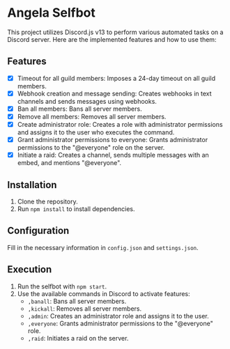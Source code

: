 # Angela Selfbot

This project utilizes Discord.js v13 to perform various automated tasks on a Discord server. Here are the implemented features and how to use them:

## Features
- [x] Timeout for all guild members: Imposes a 24-day timeout on all guild members.
- [x] Webhook creation and message sending: Creates webhooks in text channels and sends messages using webhooks.
- [x] Ban all members: Bans all server members.
- [x] Remove all members: Removes all server members.
- [x] Create administrator role: Creates a role with administrator permissions and assigns it to the user who executes the command.
- [x] Grant administrator permissions to everyone: Grants administrator permissions to the "@everyone" role on the server.
- [x] Initiate a raid: Creates a channel, sends multiple messages with an embed, and mentions "@everyone".

## Installation
1. Clone the repository.
2. Run `npm install` to install dependencies.

## Configuration
Fill in the necessary information in `config.json` and `settings.json`.

## Execution
1. Run the selfbot with `npm start`.
2. Use the available commands in Discord to activate features:
   - `,banall`: Bans all server members.
   - `,kickall`: Removes all server members.
   - `,admin`: Creates an administrator role and assigns it to the user.
   - `,everyone`: Grants administrator permissions to the "@everyone" role.
   - `,raid`: Initiates a raid on the server.

